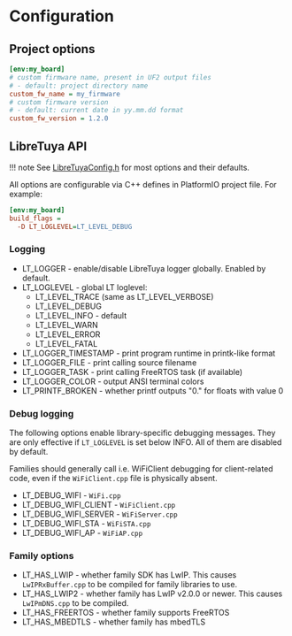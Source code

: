 # Configuration

## Project options

```ini
[env:my_board]
# custom firmware name, present in UF2 output files
# - default: project directory name
custom_fw_name = my_firmware
# custom firmware version
# - default: current date in yy.mm.dd format
custom_fw_version = 1.2.0
```

## LibreTuya API

!!! note
    See [LibreTuyaConfig.h](../ltapi/_libre_tuya_config_8h_source.md) for most options and their defaults.

All options are configurable via C++ defines in PlatformIO project file. For example:
```ini
[env:my_board]
build_flags =
  -D LT_LOGLEVEL=LT_LEVEL_DEBUG
```

### Logging

- LT_LOGGER - enable/disable LibreTuya logger globally. Enabled by default.
- LT_LOGLEVEL - global LT loglevel:
  - LT_LEVEL_TRACE (same as LT_LEVEL_VERBOSE)
  - LT_LEVEL_DEBUG
  - LT_LEVEL_INFO - default
  - LT_LEVEL_WARN
  - LT_LEVEL_ERROR
  - LT_LEVEL_FATAL
- LT_LOGGER_TIMESTAMP - print program runtime in printk-like format
- LT_LOGGER_FILE - print calling source filename
- LT_LOGGER_TASK - print calling FreeRTOS task (if available)
- LT_LOGGER_COLOR - output ANSI terminal colors
- LT_PRINTF_BROKEN - whether printf outputs "0." for floats with value 0

### Debug logging

The following options enable library-specific debugging messages. They are only effective if `LT_LOGLEVEL` is set below INFO. All of them are disabled by default.

Families should generally call i.e. WiFiClient debugging for client-related code, even if the `WiFiClient.cpp` file is physically absent.

- LT_DEBUG_WIFI - `WiFi.cpp`
- LT_DEBUG_WIFI_CLIENT - `WiFiClient.cpp`
- LT_DEBUG_WIFI_SERVER - `WiFiServer.cpp`
- LT_DEBUG_WIFI_STA - `WiFiSTA.cpp`
- LT_DEBUG_WIFI_AP - `WiFiAP.cpp`

### Family options

- LT_HAS_LWIP - whether family SDK has LwIP. This causes `LwIPRxBuffer.cpp` to be compiled for family libraries to use.
- LT_HAS_LWIP2 - whether family has LwIP v2.0.0 or newer. This causes `LwIPmDNS.cpp` to be compiled.
- LT_HAS_FREERTOS - whether family supports FreeRTOS
- LT_HAS_MBEDTLS - whether family has mbedTLS
